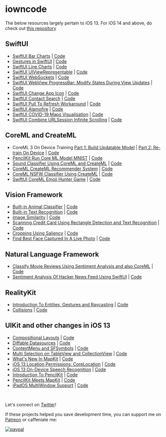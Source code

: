 # iowncode

The below resources largely pertain to iOS 13. For iOS 14 and above, do check out [this repository](https://github.com/anupamchugh/iOS14-Resources)

## SwiftUI
* [SwiftUI Bar Charts](https://medium.com/better-programming/swiftui-bar-charts-274e9fbc8030?source=friends_link&sk=30da347d33abcfb89cb0eb7a0c7d5d82) | [Code](https://github.com/anupamchugh/iowncode/tree/master/SwiftUIBarCharts)
* [Gestures in SwiftUI](https://medium.com/better-programming/gestures-in-swiftui-e94b784ecc7?source=friends_link&sk=937a377f00fe038a669a6f16b74a55f2) | [Code](https://github.com/anupamchugh/iowncode/tree/master/SwiftUIGestures)
* [SwiftUI Line Charts](https://medium.com/better-programming/create-a-line-chart-in-swiftui-using-paths-183d0ddd4578?source=friends_link&sk=d768ace231eecc90028e39d8d2d95111) | [Code](https://github.com/anupamchugh/iowncode/tree/master/SwiftUILineChart)
* [SwiftUI UIViewRepresentable](https://medium.com/better-programming/how-to-use-uiviewrepresentable-with-swiftui-7295bfec312b?source=friends_link&sk=c12c8924189352b3e9f381a6aea314ba) | [Code](https://github.com/anupamchugh/iowncode/tree/master/SwiftUIViewRepresentable)
* [SwiftUI WebSockets](https://medium.com/better-programming/build-a-bitcoin-price-ticker-in-swiftui-b16d9ca566a8?source=friends_link&sk=4ac88d157b3d35feaf8139462b9cb5bf) | [Code](https://github.com/anupamchugh/iowncode/tree/master/SwiftUIWebSockets)
* [SwiftUI WebView ProgressBar: Modify States During View Updates](https://medium.com/better-programming/how-to-modify-states-during-view-updates-in-swiftui-923bf7cea44f) | [Code](https://github.com/anupamchugh/iowncode/tree/master/SwiftUIWebViewsProgressBars)
* [SwiftUI Change App Icon](https://medium.com/better-programming/how-to-change-your-apps-icon-in-swiftui-1f2ff3c44344?source=friends_link&sk=687ac692bb6df5ce97669066d799fa2f) | [Code](https://github.com/anupamchugh/iowncode/tree/master/SwiftUIAlternateIcons)
* [SwiftUI Contact Search](https://medium.com/better-programming/build-a-swiftui-contacts-search-application-d41b414fe046?source=friends_link&sk=38c67b34ada448c52827f5be1f70ada8) | [Code](https://github.com/anupamchugh/iowncode/tree/master/SwiftUIContactSearch)
* [SwiftUI Pull To Refresh Workaround](https://medium.com/better-programming/pull-to-refresh-in-swiftui-6604f54a01d5) | [Code](https://github.com/anupamchugh/iowncode/tree/master/SwiftUIPullToRefresh)
* [SwiftUI Alamofire](https://medium.com/better-programming/combine-swiftui-with-alamofire-abb4cd4a0aca?source=friends_link&sk=46215390a2df56654ae240d06755a905) | [Code](https://github.com/anupamchugh/iowncode/tree/master/SwiftUIAlamofire)
* [SwiftUI COVID-19 Maps Visualisation](https://heartbeat.fritz.ai/coronavirus-visualisation-on-maps-with-swiftui-and-combine-on-ios-c3f6e04c2634) | [Code](https://github.com/anupamchugh/iowncode/tree/master/SwiftUICoronaMapTracker)
* [SwiftUI Combine URLSession Infinite Scrolling](https://medium.com/better-programming/build-an-endless-scrolling-list-with-swiftui-combine-and-urlsession-8a697a8318cb?source=friends_link&sk=d0ed3a0e29bc59b9faf0176e000dbe68) | [Code](https://github.com/anupamchugh/iowncode/tree/master/SwiftUICombineURLSession)


## CoreML and CreateML
* CoreML 3 On Device Training [Part 1: Build Updatable Model](https://medium.com/better-programming/how-to-create-updatable-models-using-core-ml-3-cc7decd517d5?source=friends_link&sk=b34c2f90ec24f355dcad7e0c075e2f5e) | [Part 2: Re-train On Device](https://medium.com/better-programming/how-to-train-a-core-ml-model-on-your-device-cccd0bee19d?source=friends_link&sk=efa2297be5c42ca26c0971f4888f73d1) | [Code](https://github.com/anupamchugh/iowncode/tree/master/iOSCoreMLOnDeviceTraining)
* [PencilKit Run Core ML Model MNIST](https://medium.com/better-programming/pencilkit-meets-core-ml-aefe3cde6a96?source=friends_link&sk=f3cf758575adb9c6391af3bd18fd65a6) | [Code](https://github.com/anupamchugh/iowncode/tree/master/iOSPencilKitCoreMLMNIST)
* [Sound Classifier Using CoreML and CreateML](https://heartbeat.fritz.ai/sound-classification-using-core-ml-3-and-create-ml-fc73ca20aff5) | [Code](https://github.com/anupamchugh/iowncode/tree/master/CoreML3SoundClassifier)
* [CoreML CreateML Recommender System](https://heartbeat.fritz.ai/build-a-core-ml-recommender-engine-for-ios-using-create-ml-e8a748d01ba3) | [Code](https://github.com/anupamchugh/iowncode/tree/master/CoreMLRecommender)
* [CoreML NSFW Classifier Using CreateML](https://medium.com/better-programming/nsfw-image-detector-using-create-ml-core-ml-and-vision-79792d805bab?source=friends_link&sk=6b1007eab8dce2aa5079953409b9e63d) | [Code](https://github.com/anupamchugh/iowncode/tree/master/NSFWCreateMLImageClassifier)
* [SwiftUI CoreML Emoji Hunter Game](https://heartbeat.fritz.ai/build-a-swiftui-core-ml-emoji-hunt-game-for-ios-eb4465ec4153) | [Code](https://github.com/anupamchugh/iowncode/tree/master/SwiftUIVisionEmojiHunt)

## Vision Framework
* [Built-in Animal Classifier](https://medium.com/swlh/ios-vision-cat-vs-dog-image-classifier-in-5-minutes-f9fd6f264762?source=friends_link&sk=2d03ffb703aa0d15415f4690e8d81c3f) | [Code](https://github.com/anupamchugh/iowncode/tree/master/iOS13VisionPetAnimalClassifier)
* [Built-in Text Recognition](https://medium.com/better-programming/ios-vision-text-document-scanner-effc0b7f4635) | [Code](https://github.com/anupamchugh/iowncode/tree/master/iOS13VisionTextRecogniser)
* [Image Similarity](https://heartbeat.fritz.ai/compute-image-similarity-using-computer-vision-in-ios-75b4dcdd095f) | [Code](https://github.com/anupamchugh/iowncode/tree/master/iOSImageSimilarityUsingVision)
* [Scanning Credit Card Using Rectangle Detection and Text Recognition](https://heartbeat.fritz.ai/scanning-credit-cards-with-computer-vision-on-ios-c3f4d8912de4) | [Code](https://github.com/anupamchugh/iowncode/tree/master/VisionCreditScan)
* [Cropping Using Saliency](https://medium.com/better-programming/cropping-areas-of-interest-using-vision-in-ios-e83b5e53440b?source=friends_link&sk=e14d1979ec429468e5a5f63ec44c5a75) | [Code](https://github.com/anupamchugh/iowncode/tree/master/iOSVisionCroppingSalientFeatures)
* [Find Best Face Captured In A Live Photo](https://heartbeat.fritz.ai/computer-vision-in-ios-determine-the-best-facial-expression-in-live-photos-452a2eaf6512) | [Code](https://github.com/anupamchugh/iowncode/tree/master/iOSVisionFaceQualityLivePhoto)

## Natural Language Framework
* [Classify Movie Reviews Using Sentiment Analysis and also CoreML](https://towardsdatascience.com/classifying-movie-reviews-with-natural-language-framework-12dfe2fc3308) | [Code](https://github.com/anupamchugh/iowncode/tree/master/iOSNLPRottenTomatoes)
* [Sentiment Analysis Of Hacker News Feed Using SwiftUI](https://heartbeat.fritz.ai/sentiment-analysis-on-ios-using-swift-natural-language-and-combine-hacker-news-top-stories-d1b8d8f4f798) | [Code](https://github.com/anupamchugh/iowncode/tree/master/SwiftUIHNSentiments)

## RealityKit
* [Introduction To Entities, Gestures and Raycasting](https://heartbeat.fritz.ai/introduction-to-realitykit-on-ios-entities-gestures-and-ray-casting-8f6633c11877) | [Code](https://github.com/anupamchugh/iowncode/tree/master/RealityKitEntitiesVision)
* [Collisions](https://heartbeat.fritz.ai/realitykit-on-ios-part-2-applying-collision-events-d64b6e10421f) | [Code](https://github.com/anupamchugh/iowncode/tree/master/RealityKitCollisions)


## UIKit and other changes in iOS 13
* [Compositional Layouts](https://medium.com/better-programming/ios-13-compositional-layouts-in-collectionview-90a574b410b8) | [Code](https://github.com/anupamchugh/iowncode/tree/master/iOS13CompostionalLayouts)
* [Diffable Datasources](https://medium.com/better-programming/applying-diffable-data-sources-70ce65b368e4) | [Code](https://github.com/anupamchugh/iowncode/tree/master/DiffableDataSources)
* [ContextMenu and SFSymbols](https://medium.com/better-programming/ios-context-menu-collection-view-a03b032fe330) | [Code](https://github.com/anupamchugh/iowncode/tree/master/iOS13ContextMenu)
* [Multi Selection on TableView and CollectionView](https://medium.com/better-programming/ios-13-multi-selection-gestures-in-tableview-and-collectionview-619d515eef16) | [Code](https://github.com/anupamchugh/iowncode/tree/master/iOS13TableViewAndCollectionView)
* [What's New In MapKit](https://medium.com/better-programming/exploring-mapkit-on-ios-13-1a7a1439e3b6?source=friends_link&sk=5e333f42b70e9adff945a73a2ec922a2) | [Code](https://github.com/anupamchugh/iowncode/tree/master/iOS13MapKit)
* [iOS 13 Location Permissions: CoreLocation](https://medium.com/better-programming/handling-ios-13-location-permissions-5482abc77961) | [Code](https://github.com/anupamchugh/iowncode/tree/master/iOS13CoreLocationChanges)
* [iOS 13 On-Device Speech Recognition](https://medium.com/better-programming/ios-speech-recognition-on-device-e9a54a4468b5) | [Code](https://github.com/anupamchugh/iowncode/tree/master/iOS13OnDeviceSpeechRecognition)
* [Introduction To PencilKit](https://medium.com/better-programming/an-introduction-to-pencilkit-in-ios-4d40aa62ba5b) | [Code](https://github.com/anupamchugh/iowncode/tree/master/iOS13OnDeviceSpeechRecognition)
* [PencilKit Meets MapKit](https://medium.com/better-programming/cropping-ios-maps-with-pencilkit-da7f7dd7ec52) | [Code](https://github.com/anupamchugh/iowncode/tree/master/iOSMapAndPencilKit)
* [iPadOS MultiWindow Support](https://medium.com/better-programming/implementing-multiple-window-support-in-ipados-5b9a3ceeac6f?source=friends_link&sk=85b7f435bc341eac7ee420bb0a9da366) | [Code](https://github.com/anupamchugh/iowncode/tree/master/iPadOSMultiWindowExample)

</br>

Let's connect on [Twitter](https://twitter.com/chughanupam)!

If these projects helped you save development time, you can support me on [Patreon](https://www.patreon.com/anupamchugh) or caffeniate me:

[![paypal](https://www.paypalobjects.com/en_US/i/btn/btn_donateCC_LG.gif)](https://www.paypal.me/anupamchugh)

</a>











